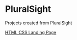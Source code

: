 # PluralSight
 Projects created from PluralSight

[HTML CSS Landing Page](https://tiffin-filion.github.io/PluralSight/HTMLCSS-LandingPage/index.html)
